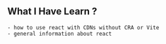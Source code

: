## What I Have Learn ?
    - how to use react with CDNs without CRA or Vite
    - general information about react

